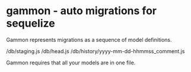 # gammon - auto migrations for sequelize

Gammon represents migrations as a sequence of model definitions.

  /db/staging.js
  /db/head.js
  /db/history/yyyy-mm-dd-hhmmss_comment.js

Gammon requires that all your models are in one file.


